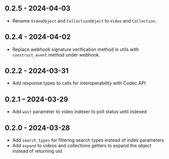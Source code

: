 ## 0.2.5 - 2024-04-03
* Rename `VideoObject` and `CollectionObject` to `Video` and `Collection`.

## 0.2.4 - 2024-04-02
* Replace webhook signature verification method in utils with `construct_event` method under webhook.

## 0.2.2 - 2024-03-31
* Add response types to calls for interoperability with Codec API

## 0.2.1 – 2024-03-29
* Add `wait` parameter to video indexer to poll status until indexed

## 0.2.0 - 2024-03-28
* Add `search_types` for filtering search types instead of index parameters
* Add `expand` to videos and collections getters to expand the object instead of returning uid
